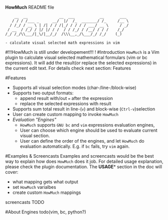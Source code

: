 **HowMuch** README file
	
	    __  __              __  ___           __       ___ 
	   / / / /___ _      __/  |/  /_  _______/ /_     /__ \
	  / /_/ / __ \ | /| / / /|_/ / / / / ___/ __ \     / _/
	 / __  / /_/ / |/ |/ / /  / / /_/ / /__/ / / /    /_/  
	/_/ /_/\\___/|_\/|__/_/  /\\\__,_/\___/_/ /_/    (_)  
	
	- calculate visual selected math expressions in vim	
                                                     

#!!!HowMuch is still under developement!!!
	!
#Introduction
`HowMuch` is a Vim plugin to calculate visual selected mathematical formulars (vim or bc expressions). It will add the result(or replace the selected expressions) in the current edit text. For details check next section: Features 

#Features

- Supports all visual selection modes (char-/line-/block-wise)
- Supports two output formats: 
	- append result with/out `=` after the expression 
	- replace the selected expressions with result
- Supports sum total result in line-(`v`) and block-wise (`Ctrl-v`)selection
- User can create custom mapping to invoke `HowMuch`
- *Evaluation "Engines"*
	- `HowMuch` supports `GNU bc` and `vim` expressions evaluation engines,
	- User can choose which engine should be used to evaluate current visual section.
	- User can define the order of the engines, and let `HowMuch` do evaluation automatically. E.g. if `bc` fails, try `vim` again.

#Examples & Screencasts
Examples and screencasts would be the best way to explain how does `HowMuch` does it job. For detailed usage explanation, please check the plugin documentation. The **USAGE*** section in the doc will cover:

- what mapping gets what output
- set `HowMuch` varialbes
- create custom `HowMuch` mappings

screencasts TODO

#About Engines
todo(vim, bc, python?)



